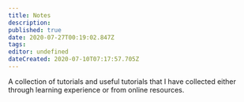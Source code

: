 ```yaml
---
title: Notes
description: 
published: true
date: 2020-07-27T00:19:02.847Z
tags: 
editor: undefined
dateCreated: 2020-07-10T07:17:57.705Z
---
```


A collection of tutorials and useful tutorials that I have collected either through learning experience or from online resources. 